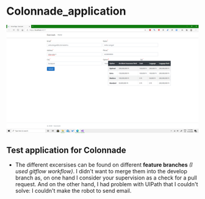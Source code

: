 # Colonnade_application
![Index](Index.png)
## Test application for Colonnade
- The different excersises can be found on different **feature branches** *(I used gitflow workflow)*. I didn't want to merge them into the develop branch as, on one hand I consider your supervision as a check for a pull request. And on the other hand, I had problem with UIPath that I couldn't solve: I couldn't make the robot to send email.

